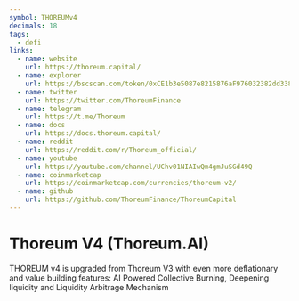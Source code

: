 ```yaml
---
symbol: THOREUMv4
decimals: 18
tags:
  - defi
links:
  - name: website
    url: https://thoreum.capital/
  - name: explorer
    url: https://bscscan.com/token/0xCE1b3e5087e8215876aF976032382dd338cF8401
  - name: twitter
    url: https://twitter.com/ThoreumFinance
  - name: telegram
    url: https://t.me/Thoreum
  - name: docs
    url: https://docs.thoreum.capital/
  - name: reddit
    url: https://reddit.com/r/Thoreum_official/
  - name: youtube
    url: https://youtube.com/channel/UChv01NIAIwQm4gmJuSGd49Q
  - name: coinmarketcap
    url: https://coinmarketcap.com/currencies/thoreum-v2/
  - name: github
    url: https://github.com/ThoreumFinance/ThoreumCapital
---
```


# Thoreum V4 (Thoreum.AI)

THOREUM v4 is upgraded from Thoreum V3 with even more deflationary and value building features: AI Powered Collective Burning, Deepening liquidity and Liquidity Arbitrage Mechanism
